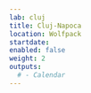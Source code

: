 ```yaml
---
lab: cluj
title: Cluj-Napoca
location: Wolfpack
startdate: 
enabled: false
weight: 2
outputs:
  # - Calendar
---
```

